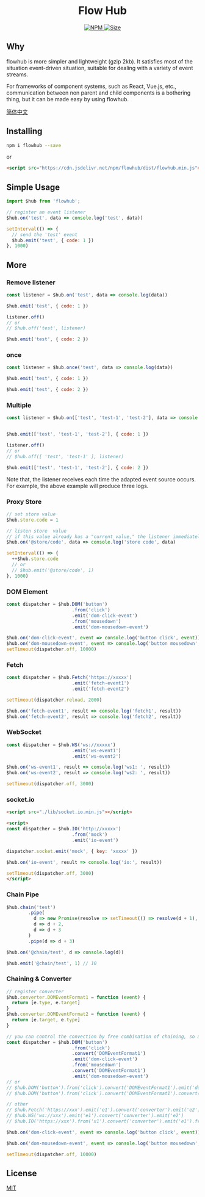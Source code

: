 <h1 align="center"> Flow Hub </h1>

<p align="center">
  <a href="https://www.npmjs.org/package/flowhub">
    <img alt="NPM" src="http://img.shields.io/npm/v/flowhub" />
  </a>
  <a href="">
    <img alt="Size" src="https://img.shields.io/badge/size-6kb-green.svg" />
  </a>
</p>

## Why

flowhub is more simpler and lightweight (gzip 2kb). It satisfies most of the situation event-driven situation, suitable for dealing with a variety of  event streams.

For frameworks of component systems, such as React, Vue.js, etc., communication between non parent and child components is a bothering thing, but it can be made easy by using flowhub.

[简体中文](./README.zh-CN.md)

## Installing

```sh
npm i flowhub --save
```

or

```html
<script src="https://cdn.jsdelivr.net/npm/flowhub/dist/flowhub.min.js"></script>
```

## Simple Usage

```js
import $hub from 'flowhub';

// register an event listener
$hub.on('test', data => console.log('test', data))

setInterval(() => {
  // send the 'test' event
  $hub.emit('test', { code: 1 })
}, 1000)
```

## More

### Remove listener

```js
const listener = $hub.on('test', data => console.log(data))

$hub.emit('test', { code: 1 })

listener.off()
// or
// $hub.off('test', listener)

$hub.emit('test', { code: 2 })
```

### once

```js
const listener = $hub.once('test', data => console.log(data))

$hub.emit('test', { code: 1 })

$hub.emit('test', { code: 2 })
```

### Multiple

```js
const listener = $hub.on(['test', 'test-1', 'test-2'], data => console.log(data))


$hub.emit(['test', 'test-1', 'test-2'], { code: 1 })

listener.off()
// or
// $hub.off([ 'test', 'test-1' ], listener)

$hub.emit(['test', 'test-1', 'test-2'], { code: 2 })
```

Note that, the listener receives each time the adapted event source occurs. For example, the above example will produce three logs.


### Proxy Store

```js
// set store value
$hub.store.code = 1

// listen store  value
// if this value already has a "current value," the listener immediately returns the "current value," just as Rx.BehaviorSubject
$hub.on('@store/code', data => console.log('store code', data)

setInterval(() => {
  ++$hub.store.code
  // or
  // $hub.emit('@store/code', 1)
}, 1000)
```

### DOM Element

```js
const dispatcher = $hub.DOM('button')
                        .from('click')
                        .emit('dom-click-event')
                        .from('mousedown')
                        .emit('dom-mousedown-event')

$hub.on('dom-click-event', event => console.log('button click', event))
$hub.on('dom-mousedown-event', event => console.log('button mousedown', event))
setTimeout(dispatcher.off, 10000)
```

### Fetch

```js
const dispatcher = $hub.Fetch('https://xxxxx')
                        .emit('fetch-event1')
                        .emit('fetch-event2')

setTimeout(dispatcher.reload, 2000)

$hub.on('fetch-event1', result => console.log('fetch1', result))
$hub.on('fetch-event2', result => console.log('fetch2', result))
```

### WebSocket

```js
const dispatcher = $hub.WS('ws://xxxxx')
                        .emit('ws-event1')
                        .emit('ws-event2')

$hub.on('ws-event1', result => console.log('ws1: ', result))
$hub.on('ws-event2', result => console.log('ws2: ', result))

setTimeout(dispatcher.off, 3000)
```

### socket.io

```html
<script src="./lib/socket.io.min.js"></script>

<script>
const dispatcher = $hub.IO('http://xxxxx')
                        .from('mock')
                        .emit('io-event')

dispatcher.socket.emit('mock', { key: 'xxxxx' })

$hub.on('io-event', result => console.log('io:', result))

setTimeout(dispatcher.off, 3000)
</script>
```

### Chain Pipe

```js
$hub.chain('test')
        .pipe(
          d => new Promise(resolve => setTimeout(() => resolve(d + 1), 2000)),
          d => d + 2,
          d => d + 3
        )
        .pipe(d => d + 3)

$hub.on('@chain/test', d => console.log(d))

$hub.emit('@chain/test', 1) // 10
```

### Chaining & Converter

```js
// register converter
$hub.converter.DOMEventFormat1 = function (event) {
  return [e.type, e.target]
}
$hub.converter.DOMEventFormat2 = function (event) {
  return [e.target, e.type]
}

// you can control the convection by free combination of chaining, so as to get the effect you want.
const dispatcher = $hub.DOM('button')
                        .from('click')
                        .convert('DOMEventFormat1')
                        .emit('dom-click-event')
                        .from('mousedown')
                        .convert('DOMEventFormat1')
                        .emit('dom-mousedown-event')
// or
// $hub.DOM('button').from('click').convert('DOMEventFormat1').emit('dom-click-event1').emit('dom-click-event2')
// $hub.DOM('button').from('click').convert('DOMEventFormat1').convert('DOMEventFormat2').emit('dom-click-event1')

// other
// $hub.Fetch('https://xxx').emit('e1').convert('converter').emit('e2')
// $hub.WS('ws://xxx').emit('e1').convert('converter').emit('e2')
// $hub.IO('https://xxx').from('x1').convert('converter').emit('e1').from('x2').emit('e1')

$hub.on('dom-click-event', event => console.log('button click', event))

$hub.on('dom-mousedown-event', event => console.log('button mousedown', event))

setTimeout(dispatcher.off, 10000)
```

## License

[MIT](./LICENSE)
